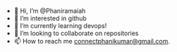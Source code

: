 - 👋 Hi, I’m @Phaniramaiah
- 👀 I’m interested in github
- 🌱 I’m currently learning devops!
- 💞️ I’m looking to collaborate on repositories
- 📫 How to reach me connectphanikumar@gmail.com.

<!---
Phaniramaiah/Phaniramaiah is a ✨ special ✨ repository because its `README.md` (this file) appears on your GitHub profile.
You can click the Preview link to take a look at your changes.
--->

